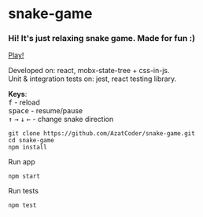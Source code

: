 # snake-game

### Hi! It's just relaxing snake game. Made for fun :)

[Play!](snake-game-olive.vercel.app)

Developed on: react, mobx-state-tree + css-in-js. \
Unit & integration tests on: jest, react testing library.


__Keys__: \
<kbd>f</kbd> - reload \
<kbd>space</kbd> - resume/pause \
<kbd>&#8593;</kbd> <kbd>&#8594;</kbd> <kbd>&#8595;</kbd> <kbd>&#8592;</kbd> - change snake direction

```
git clone https://github.com/AzatCoder/snake-game.git
cd snake-game
npm install
```

Run app
```
npm start
```

Run tests
```
npm test
```
